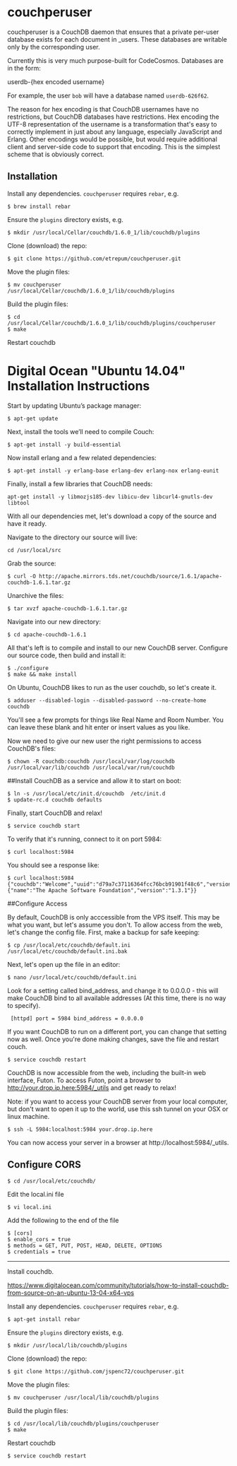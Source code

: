 couchperuser
============

couchperuser is a CouchDB daemon that ensures that a private per-user
database exists for each document in _users. These databases are
writable only by the corresponding user.

Currently this is very much purpose-built for CodeCosmos. Databases are
in the form:

  userdb-{hex encoded username}

For example, the user `bob` will have a database named `userdb-626f62`.

The reason for hex encoding is that CouchDB usernames have no restrictions,
but CouchDB databases have restrictions. Hex encoding the UTF-8
representation of the username is a transformation that's easy to
correctly implement in just about any language, especially JavaScript
and Erlang. Other encodings would be possible, but would require
additional client and server-side code to support that encoding. This
is the simplest scheme that is obviously correct.

Installation
----

Install any dependencies. `couchperuser` requires `rebar`, e.g.

    $ brew install rebar

Ensure the `plugins` directory exists, e.g.

    $ mkdir /usr/local/Cellar/couchdb/1.6.0_1/lib/couchdb/plugins

Clone (download) the repo:

    $ git clone https://github.com/etrepum/couchperuser.git

Move the plugin files:

    $ mv couchperuser /usr/local/Cellar/couchdb/1.6.0_1/lib/couchdb/plugins

Build the plugin files:

    $ cd /usr/local/Cellar/couchdb/1.6.0_1/lib/couchdb/plugins/couchperuser
    $ make

Restart couchdb

# Digital Ocean "Ubuntu 14.04" Installation Instructions
Start by updating Ubuntu’s package manager:

    $ apt-get update

Next, install the tools we’ll need to compile Couch:

    $ apt-get install -y build-essential

Now install erlang and a few related dependencies:

    $ apt-get install -y erlang-base erlang-dev erlang-nox erlang-eunit

Finally, install a few libraries that CouchDB needs:

    apt-get install -y libmozjs185-dev libicu-dev libcurl4-gnutls-dev libtool

With all our dependencies met, let's download a copy of the source and have it ready.

Navigate to the directory our source will live:

    cd /usr/local/src

Grab the source:

    $ curl -O http://apache.mirrors.tds.net/couchdb/source/1.6.1/apache-couchdb-1.6.1.tar.gz


Unarchive the files:

    $ tar xvzf apache-couchdb-1.6.1.tar.gz

Navigate into our new directory:

    $ cd apache-couchdb-1.6.1

All that's left is to compile and install to our new CouchDB server. Configure our source code, then build and install it:

    $ ./configure
    $ make && make install

On Ubuntu, CouchDB likes to run as the user couchdb, so let's create it.

    $ adduser --disabled-login --disabled-password --no-create-home couchdb

You'll see a few prompts for things like Real Name and Room Number. You can leave these blank and hit enter or insert values as you like.

Now we need to give our new user the right permissions to access CouchDB's files:

    $ chown -R couchdb:couchdb /usr/local/var/log/couchdb /usr/local/var/lib/couchdb /usr/local/var/run/couchdb

##Install CouchDB as a service and allow it to start on boot:

    $ ln -s /usr/local/etc/init.d/couchdb  /etc/init.d
    $ update-rc.d couchdb defaults

Finally, start CouchDB and relax!

    $ service couchdb start

To verify that it's running, connect to it on port 5984:

    $ curl localhost:5984

You should see a response like:

    $ curl localhost:5984 {"couchdb":"Welcome","uuid":"d79a7c37116364fcc76bcb91901f48c6","version":"1.3.1","vendor":{"name":"The Apache Software Foundation","version":"1.3.1"}}
  
##Configure Access

By default, CouchDB is only acccessible from the VPS itself. This may be what you want, but let's assume you don't. To allow access from the web, let's change the config file. First, make a backup for safe keeping:

    $ cp /usr/local/etc/couchdb/default.ini /usr/local/etc/couchdb/default.ini.bak
  
Next, let's open up the file in an editor:

    $ nano /usr/local/etc/couchdb/default.ini
  
Look for a setting called bind_address, and change it to 0.0.0.0 - this will make CouchDB bind to all available addresses (At this time, there is no way to specify).

     [httpd] port = 5984 bind_address = 0.0.0.0

If you want CouchDB to run on a different port, you can change that setting now as well. Once you're done making changes, save the file and restart couch.

    $ service couchdb restart

CouchDB is now accessible from the web, including the built-in web interface, Futon. To access Futon, point a browser to http://your.drop.ip.here:5984/_utils and get ready to relax!

Note: if you want to access your CouchDB server from your local computer, but don't want to open it up to the world, use this ssh tunnel on your OSX or linux machine.

    $ ssh -L 5984:localhost:5984 your.drop.ip.here

You can now access your server in a browser at http://localhost:5984/_utils.

## Configure CORS

    $ cd /usr/local/etc/couchdb/

Edit the local.ini file

    $ vi local.ini

Add the following to the end of the file

    $ [cors]
    $ enable_cors = true
    $ methods = GET, PUT, POST, HEAD, DELETE, OPTIONS
    $ credentials = true

----
Install couchdb.

https://www.digitalocean.com/community/tutorials/how-to-install-couchdb-from-source-on-an-ubuntu-13-04-x64-vps

Install any dependencies. `couchperuser` requires `rebar`, e.g.

    $ apt-get install rebar

Ensure the `plugins` directory exists, e.g.

    $ mkdir /usr/local/lib/couchdb/plugins

Clone (download) the repo:

    $ git clone https://github.com/jspenc72/couchperuser.git

Move the plugin files:

    $ mv couchperuser /usr/local/lib/couchdb/plugins

Build the plugin files:

    $ cd /usr/local/lib/couchdb/plugins/couchperuser
    $ make

Restart couchdb

    $ service couchdb restart
